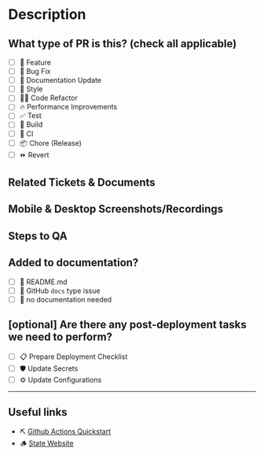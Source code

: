 # Description

<!-- 
Please provide a clear and concise description of the changes introduced by this PR. Do not leave this blank.
This PR [adds/removes/fixes/replaces] a [feature/bug/etc]. 
-->

## What type of PR is this? (check all applicable)

- [ ] 🍕 Feature
- [ ] 🐛 Bug Fix
- [ ] 📝 Documentation Update
- [ ] 🎨 Style
- [ ] 🧑‍💻 Code Refactor
- [ ] 🔥 Performance Improvements
- [ ] ✅ Test
- [ ] 🤖 Build
- [ ] 🔁 CI
- [ ] 📦 Chore (Release)
- [ ] ⏩ Revert

## Related Tickets & Documents
<!-- 
For Github Issues Please use this format link (issue numbers): Fixes #123
https://docs.github.com/en/free-pro-team@latest/github/managing-your-work-on-github/linking-a-pull-request-to-an-issue#linking-a-pull-request-to-an-issue-using-a-keyword 

-->

## Mobile & Desktop Screenshots/Recordings

<!-- Visual changes require screenshots -->

## Steps to QA
<!-- 
Please provide some steps for the reviewer to test your change. If you have wrote tests, you can mention that here instead.

1. Click a link
2. Do this thing
3. Validate you see the thing working
-->

## Added to documentation?

- [ ] 📜 README.md
- [ ] 🍕 GitHub `docs` type issue
- [ ] 🙅 no documentation needed

## [optional] Are there any post-deployment tasks we need to perform?

- [ ] 📋 Prepare Deployment Checklist
- [ ] 🛡️ Update Secrets
- [ ] ⚙️ Update Configurations

<!--
  For Work In Progress Pull Requests, please use the Draft PR feature,
  see https://github.blog/2019-02-14-introducing-draft-pull-requests/ for further details.
  
  For a timely review/response, please avoid force-pushing additional
  commits if your PR has already received reviews or comments.
  
  Before submitting a Pull Request, please ensure you've done the following:
  - 👷‍♀️ Create small PRs. In most cases, this will be possible.
  - ✅ Provide tests for your changes.
  - 📝 Use descriptive commit messages.
  - 📗 Update any related documentation and include any relevant screenshots.
-->

---

## Useful links

<!--
	Always check Deployments (not build checks), please use the link:
	https://console.cloud.google.com/deploy/delivery-pipelines/europe-west2/freebank-crm?project=bank-cicd-general

	To see Logs (Last 5 minutes), please use the link: 
	https://console.cloud.google.com/logs/query;query=resource.labels.namespace_name%3D%22freebank-crm%22;duration=PT5M?project=bank-dev-compute
-->

- ⛏️ [Github Actions Quickstart](https://docs.github.com/en/actions/quickstart)
- 🪵 [State Website](https://plateaustate.gov.ng/)

